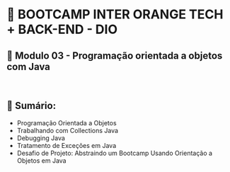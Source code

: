 # 📌 **BOOTCAMP INTER ORANGE TECH + BACK-END - DIO**
## 📝 **Modulo 03 - Programação orientada a objetos com Java**

<br>

## 📎 **Sumário:**
- Programação Orientada a Objetos
- Trabalhando com Collections Java
- Debugging Java
- Tratamento de Exceções em Java
- Desafio de Projeto: Abstraindo um Bootcamp Usando Orientação a Objetos em Java
